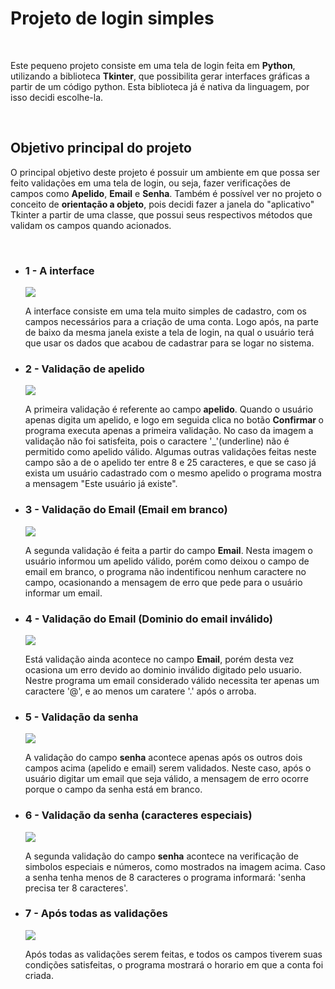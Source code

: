 <h1> Projeto de login simples </h1> <br>
<p> Este pequeno projeto consiste em uma tela de login feita em <strong>Python</strong>, utilizando a biblioteca <strong>Tkinter</strong>, que possibilita gerar interfaces gráficas a partir de um código python. Esta biblioteca já é nativa da linguagem, por isso decidi escolhe-la. </p> <br>

<h2> Objetivo principal do projeto </h2>
<p>O principal objetivo deste projeto é possuir um ambiente em que possa ser feito validações em uma tela de login, ou seja, fazer verificações de campos como <b>Apelido</b>, <b>Email</b> e <b>Senha</b>. Também é possível ver no projeto o conceito de <strong>orientação a objeto</strong>, pois decidi fazer a janela do "aplicativo" Tkinter a partir de uma classe, que possui seus respectivos métodos que validam os campos quando acionados.</p>
<br>

<ul>
  <li>
    <h3>1 - A interface </h3>
    <img src='https://user-images.githubusercontent.com/65437607/109542017-4755df00-7aa3-11eb-963b-5f1d1061364e.png'>
    <p>A interface consiste em uma tela muito simples de cadastro, com os campos necessários para a criação de uma conta. Logo após, na parte de baixo da mesma janela existe a         tela de login, na qual o usuário terá que usar os dados que acabou de cadastrar para se logar no sistema. </p>
  </li>
  
  <li>
    <h3>2 - Validação de apelido </h3>
    <img src='https://user-images.githubusercontent.com/65437607/109542619-07432c00-7aa4-11eb-8213-e6c3e5259e39.png'>
    <p> A primeira validação é referente ao campo <strong>apelido</strong>. Quando o usuário apenas digita um apelido, e logo em seguida clica no botão <strong>Confirmar </strong>
        o programa executa apenas a primeira validação. No caso da imagem a validação não foi satisfeita, pois o caractere '_'(underline) não é permitido como apelido válido.        Algumas outras validações feitas neste campo são a de o apelido ter entre 8 e 25 caracteres, e que se caso já exista um usuário cadastrado com o mesmo apelido o programa 
     mostra a mensagem "Este usuário já existe".
    </p>
  </li>
  
   <li>
    <h3>3 - Validação do Email (Email em branco) </h3>
    <img src='https://user-images.githubusercontent.com/65437607/109543565-3908c280-7aa5-11eb-94a4-46fa301bec5b.png'>
    <p> 
      A segunda validação é feita a partir do campo <strong>Email</strong>. Nesta imagem o usuário informou um apelido válido, porém como deixou o campo de email em branco, o
      programa não indentificou nenhum caractere no campo, ocasionando a mensagem de erro que pede para o usuário informar um email.
    </p>
  </li>
  
   <li>
    <h3>4 - Validação do Email (Dominio do email inválido) </h3>
    <img src='https://user-images.githubusercontent.com/65437607/109544364-39ee2400-7aa6-11eb-955d-6b122c83b8fc.png'>
    <p> 
      Está validação ainda acontece no campo <strong>Email</strong>, porém desta vez ocasiona um erro devido ao dominio inválido digitado pelo usuario. Nestre programa
      um email considerado válido necessita ter apenas um caractere '@', e ao menos um caratere '.' após o arroba.
    </p>
  </li>
  
   <li>
    <h3>5 - Validação da senha </h3>
    <img src='https://user-images.githubusercontent.com/65437607/109544948-f21bcc80-7aa6-11eb-9074-e1b50a39ff7f.png'>
    <p> 
      A validação do campo <strong>senha</strong> acontece apenas após os outros dois campos acima (apelido e email) serem validados. Neste caso, após o usuário digitar um email       que seja válido, a mensagem de erro ocorre porque o campo da senha está em branco. 
    </p>
  </li>
  
  <li>
    <h3>6 - Validação da senha (caracteres especiais) </h3>
    <img src='https://user-images.githubusercontent.com/65437607/109545901-38256000-7aa8-11eb-9812-3cb739eaf3e3.png'>
    <p> 
      A segunda validação do campo <strong>senha</strong> acontece na verificação de simbolos especiais e números, como mostrados na imagem acima. Caso a senha tenha menos de 8       caracteres o programa informará: 'senha precisa ter 8 caracteres'.
    </p>
  </li>
  
  <li>
    <h3>7 - Após todas as validações </h3>
    <img src='https://user-images.githubusercontent.com/65437607/109546366-ddd8cf00-7aa8-11eb-871b-52b920d285f9.png'>
    <p> 
      Após todas as validações serem feitas, e todos os campos tiverem suas condições satisfeitas, o programa mostrará o horario em que a conta foi criada.
    </p>
  </li>
</ul>
